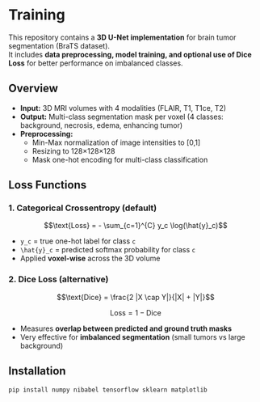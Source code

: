 # Training

This repository contains a **3D U-Net implementation** for brain tumor segmentation (BraTS dataset).  
It includes **data preprocessing, model training, and optional use of Dice Loss** for better performance on imbalanced classes.

## Overview

- **Input:** 3D MRI volumes with 4 modalities (FLAIR, T1, T1ce, T2)  
- **Output:** Multi-class segmentation mask per voxel (4 classes: background, necrosis, edema, enhancing tumor)  
- **Preprocessing:**  
  - Min-Max normalization of image intensities to [0,1]  
  - Resizing to 128×128×128  
  - Mask one-hot encoding for multi-class classification  

## Loss Functions

### 1. Categorical Crossentropy (default)
```math
\text{Loss} = - \sum_{c=1}^{C} y_c \log(\hat{y}_c)
```

- ```y_c``` = true one-hot label for class ```c```  
- ```\hat{y}_c``` = predicted softmax probability for class ```c```
- Applied **voxel-wise** across the 3D volume

### 2. Dice Loss (alternative)
```math
\text{Dice} = \frac{2 |X \cap Y|}{|X| + |Y|}
```
```math
\text{Loss} = 1 - \text{Dice}
```

- Measures **overlap between predicted and ground truth masks**  
- Very effective for **imbalanced segmentation** (small tumors vs large background)

## Installation

```bash
pip install numpy nibabel tensorflow sklearn matplotlib

